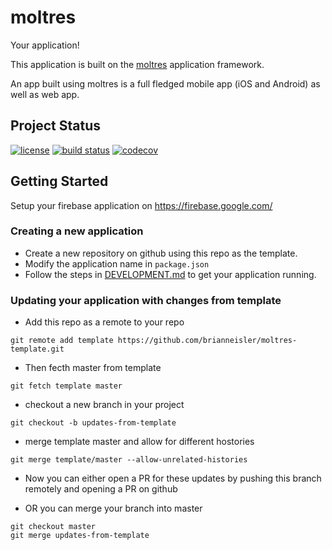 # moltres

Your application!

This application is built on the
[moltres](https://github.com/brianneisler/moltres) application framework.

An app built using moltres is a full fledged mobile app (iOS and Android) as well as web app.


## Project Status

[![license](https://img.shields.io/npm/l/moltres.svg)](https://www.npmjs.com/package/moltres)
[![build status](https://brianneisler.semaphoreci.com/badges/moltres-template.svg?style=shields)](https://brianneisler.semaphoreci.com/projects/moltres-template)
[![codecov](https://codecov.io/gh/brianneisler/moltres-template/branch/master/graph/badge.svg)](https://codecov.io/gh/brianneisler/moltres-template)<br/>


## Getting Started

Setup your firebase application on https://firebase.google.com/

### Creating a new application
* Create a new repository on github using this repo as the template.
* Modify the application name in `package.json`
* Follow the steps in [DEVELOPMENT.md](./DEVELOPMENT.md) to get your application
  running.

### Updating your application with changes from template
* Add this repo as a remote to your repo
```
git remote add template https://github.com/brianneisler/moltres-template.git
```
* Then fecth master from template
```
git fetch template master
```
* checkout a new branch in your project 
```
git checkout -b updates-from-template
```
* merge template master and allow for different hostories
```
git merge template/master --allow-unrelated-histories
```
* Now you can either open a PR for these updates by pushing this branch remotely
  and opening a PR on github 

* OR you can merge your branch into master
```
git checkout master
git merge updates-from-template
```
